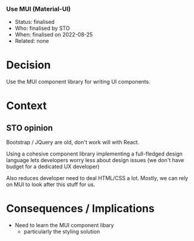 ### Use MUI (Material-UI)

* Status: finalised                                     
* Who:  finalised by STO                               
* When: finalised on 2022-08-25
* Related: none 


# Decision

Use the MUI component library for writing UI components.

# Context

## STO opinion

Bootstrap / JQuery are old, don't work will with React.

Using a cohesive component library implementing a full-fledged design language
lets developers worry less about design issues (we don't have budget for 
a dedicated UX developer)

Also reduces developer need to deal HTML/CSS a lot. Mostly, we can rely on 
MUI to look after this stuff for us.


# Consequences / Implications

* Need to learn the MUI component libary
  * particularly the styling solution  

